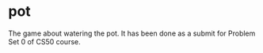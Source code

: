 # pot
The game about watering the pot. It has been done as a submit for Problem Set 0 of CS50 course.

